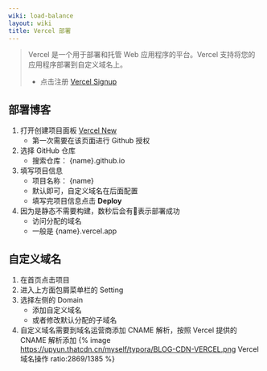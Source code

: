 ```yaml
---
wiki: load-balance
layout: wiki
title: Vercel 部署
---
```


> Vercel 是一个用于部署和托管 Web 应用程序的平台。Vercel 支持将您的应用程序部署到自定义域名上。
> - 点击注册 [Vercel Signup](https://vercel.com/signup)

## 部署博客

1. 打开创建项目面板 [Vercel New](https://vercel.com/new)
    - 第一次需要在该页面进行 Github 授权
2. 选择 GitHub 仓库
    - 搜索仓库： {name}.github.io
3. 填写项目信息
    - 项目名称： {name}
    - 默认即可，自定义域名在后面配置
    - 填写完项目信息点击 **Deploy**
4. 因为是静态不需要构建，数秒后会有🎉表示部署成功
    - 访问分配的域名
    - 一般是 {name}.vercel.app

## 自定义域名

1. 在首页点击项目
2. 进入上方面包屑菜单栏的 Setting
3. 选择左侧的 Domain
    - 添加自定义域名
    - 或者修改默认分配的子域名
4. 自定义域名需要到域名运营商添加 CNAME 解析，按照 Vercel 提供的 CNAME 解析添加
{% image https://upyun.thatcdn.cn/myself/typora/BLOG-CDN-VERCEL.png Vercel域名操作 ratio:2869/1385 %}